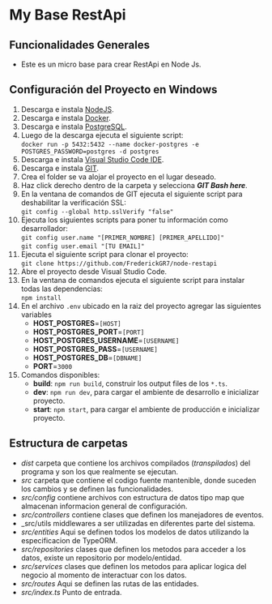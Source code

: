 # **My Base RestApi**

## Funcionalidades Generales

* Este es un micro base para crear RestApi en Node Js.

## Configuración del Proyecto en Windows

1. Descarga e instala [NodeJS](https://nodejs.org/en/).
2. Descarga e instala [Docker](https://www.docker.com/).
3. Descarga e instala [PostgreSQL](https://www.postgresql.org/).
4. Luego de la descarga ejecuta el siguiente script:  
    `docker run -p 5432:5432 --name docker-postgres -e POSTGRES_PASSWORD=postgres -d postgres`
5. Descarga e instala [Visual Studio Code IDE](https://code.visualstudio.com/).
6. Descarga e instala [GIT](https://git-scm.com/).
7. Crea el folder se va alojar el proyecto en el lugar deseado.
8. Haz click derecho dentro de la carpeta y selecciona **_GIT Bash here_**.
9. En la ventana de comandos de GIT ejecuta el siguiente script para deshabilitar la verificación SSL:  
    `git config --global http.sslVerify "false"`
10. Ejecuta los siguientes scripts para poner tu información como desarrollador:  
    `git config user.name "[PRIMER_NOMBRE] [PRIMER_APELLIDO]"`  
    `git config user.email "[TU EMAIL]"`
11. Ejecuta el siguiente script para clonar el proyecto:  
    `git clone https://github.com/FrederickGR7/node-restapi`
12. Abre el proyecto desde Visual Studio Code.
13. En la ventana de comandos ejecuta el siguiente script para instalar todas las dependencias:  
    `npm install`
14. En el archivo `.env` ubicado en la raiz del proyecto agregar las siguientes variables
      - **HOST_POSTGRES**=`[HOST]`
      - **HOST_POSTGRES_PORT**=`[PORT]`
      - **HOST_POSTGRES_USERNAME**=`[USERNAME]`
      - **HOST_POSTGRES_PASS**=`[USERNAME]`  
      - **HOST_POSTGRES_DB**=`[DBNAME]`
      - **PORT**=`3000`
15. Comandos disponibles:
    * **build**: `npm run build`, construir los output files de los `*.ts`.
    * **dev**: `npm run dev`, para cargar el ambiente de desarrollo e inicializar proyecto.
    * **start**: `npm start`, para cargar el ambiente de producción e inicializar proyecto.

## Estructura de carpetas

- _dist_ carpeta que contiene los archivos compilados (_transpilados_) del programa y son los que realmente se ejecutan.
- _src_ carpeta que contiene el codigo fuente mantenible, donde suceden los cambios y se definen las funcionalidades.
- _src/config_ contiene archivos con estructura de datos tipo map que almacenan informacion general de configuración.
- _src/controllers_ contiene clases que definen los manejadores de eventos.
- _src/utils middlewares a ser utilizadas en diferentes parte del sistema.
- _src/entities_ Aqui se definen todos los modelos de datos utilizando la especificacion de TypeORM.
- _src/repositories_ clases que definen los metodos para acceder a los datos, existe un repositorio por modelo/entidad.
- _src/services_ clases que definen los metodos para aplicar logica del negocio al momento de interactuar con los datos.
- _src/routes_ Aqui se definen las rutas de las entidades.
- _src/index.ts_ Punto de entrada.